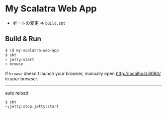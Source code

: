 # My Scalatra Web App #

- ポートの変更 => `build.sbt`

## Build & Run ##

```sh
$ cd my-scalatra-web-app
$ sbt
> jetty:start
> browse
```

If `browse` doesn't launch your browser, manually open [http://localhost:8080/](http://localhost:8080/) in your browser.

---

auto reload

```
$ sbt
~;jetty:stop;jetty:start
```
